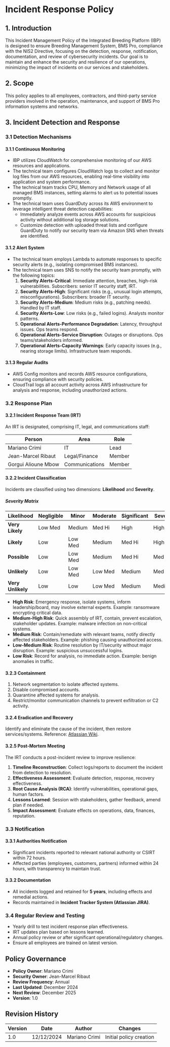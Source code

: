 # Incident Response Policy

## 1. Introduction
This Incident Management Policy of the Integrated Breeding Platform (IBP) is designed to ensure Breeding Management System, BMS Pro, compliance with the NIS2 Directive, focusing on the detection, response, notification, documentation, and review of cybersecurity incidents. Our goal is to maintain and enhance the security and resilience of our operations, minimizing the impact of incidents on our services and stakeholders.

## 2. Scope
This policy applies to all employees, contractors, and third-party service providers involved in the operation, maintenance, and support of BMS Pro information systems and networks.

## 3. Incident Detection and Response

### 3.1 Detection Mechanisms

#### 3.1.1 Continuous Monitoring
- IBP utilizes CloudWatch for comprehensive monitoring of our AWS resources and applications.  
- The technical team configures CloudWatch logs to collect and monitor log files from our AWS resources, enabling real-time visibility into application and system performance.  
- The technical team tracks CPU, Memory and Network usage of all managed BMS instances, setting alarms to alert us to potential issues promptly.  
- The technical team uses GuardDuty across its AWS environment to leverage intelligent threat detection capabilities:  
  - Immediately analyze events across AWS accounts for suspicious activity without additional log storage solutions.  
  - Customize detection with uploaded threat lists and configure GuardDuty to notify our security team via Amazon SNS when threats are identified.  

#### 3.1.2 Alert System
- The technical team employs Lambda to automate responses to specific security alerts (e.g., isolating compromised BMS instances).  
- The technical team uses SNS to notify the security team promptly, with the following topics:  
  1. **Security Alerts-Critical**: Immediate attention, breaches, high-risk vulnerabilities. Subscribers: senior IT security staff, IRT.  
  2. **Security Alerts-High**: Significant risks (e.g., unusual login attempts, misconfigurations). Subscribers: broader IT security.  
  3. **Security Alerts-Medium**: Medium risks (e.g., patching needs). Handled by IT staff.  
  4. **Security Alerts-Low**: Low risks (e.g., failed logins). Analysts monitor patterns.  
  5. **Operational Alerts-Performance Degradation**: Latency, throughput issues. Ops teams respond.  
  6. **Operational Alerts-Service Disruption**: Outages or disruptions. Ops teams/stakeholders informed.  
  7. **Operational Alerts-Capacity Warnings**: Early capacity issues (e.g., nearing storage limits). Infrastructure team responds.  

#### 3.1.3 Regular Audits
- AWS Config monitors and records AWS resource configurations, ensuring compliance with security policies.  
- CloudTrail logs all account activity across AWS infrastructure for analysis and response, including unauthorized actions.  

### 3.2 Response Plan

#### 3.2.1 Incident Response Team (IRT)
An IRT is designated, comprising IT, legal, and communications staff:  

| Person                | Area          | Role  |
|------------------------|--------------|-------|
| Mariano Crimi          | IT           | Lead  |
| Jean-Marcel Ribaut     | Legal/Finance| Member|
| Gorgui Alioune Mbow    | Communications| Member|

#### 3.2.2 Incident Classification
Incidents are classified using two dimensions: **Likelihood** and **Severity**.  

##### Severity Matrix

| Likelihood      | Negligible | Minor     | Moderate  | Significant | Severe |
|-----------------|------------|-----------|-----------|-------------|--------|
| **Very Likely** | Low Med    | Medium    | Med Hi    | High        | High   |
| **Likely**      | Low        | Low Med   | Medium    | Med Hi      | High   |
| **Possible**    | Low        | Low Med   | Medium    | Med Hi      | Med Hi |
| **Unlikely**    | Low        | Low Med   | Low Med   | Medium      | Med Hi |
| **Very Unlikely** | Low      | Low       | Low Med   | Medium      | Medium |

- **High Risk**: Emergency response, isolate systems, inform leadership/board, may involve external experts. Example: ransomware encrypting critical data.  
- **Medium-High Risk**: Quick assembly of IRT, contain, prevent escalation, stakeholder updates. Example: malware infection on non-critical systems.  
- **Medium Risk**: Contain/remediate with relevant teams, notify directly affected stakeholders. Example: phishing causing unauthorized access.  
- **Low-Medium Risk**: Routine resolution by IT/security without major disruption. Example: suspicious unsuccessful logins.  
- **Low Risk**: Record for analysis, no immediate action. Example: benign anomalies in traffic.  

#### 3.2.3 Containment
1. Network segmentation to isolate affected systems.  
2. Disable compromised accounts.  
3. Quarantine affected systems for analysis.  
4. Restrict/monitor communication channels to prevent exfiltration or C2 activity.  

#### 3.2.4 Eradication and Recovery
Identify and eliminate the cause of the incident, then restore services/systems. Reference: [Atlassian Wiki](https://ibplatform.atlassian.net/wiki/spaces/983042/pages/2990276636/).  

#### 3.2.5 Post-Mortem Meeting
The IRT conducts a post-incident review to improve resilience:  
1. **Timeline Reconstruction**: Collect logs/reports to document the incident from detection to resolution.  
2. **Effectiveness Assessment**: Evaluate detection, response, recovery effectiveness.  
3. **Root Cause Analysis (RCA)**: Identify vulnerabilities, operational gaps, human factors.  
4. **Lessons Learned**: Session with stakeholders, gather feedback, amend plan if needed.  
5. **Impact Assessment**: Evaluate effects on operations, data, finances, reputation.  

### 3.3 Notification

#### 3.3.1 Authorities Notification
- Significant incidents reported to relevant national authority or CSIRT within 72 hours.  
- Affected parties (employees, customers, partners) informed within 24 hours, with transparency to maintain trust.  

#### 3.3.2 Documentation
- All incidents logged and retained for **5 years**, including effects and remedial actions.  
- Records maintained in **Incident Tracker System (Atlassian JIRA)**.  

### 3.4 Regular Review and Testing
- Yearly drill to test incident response plan effectiveness.  
- IRT updates plan based on lessons learned.  
- Annual policy review or after significant operational/regulatory changes.  
- Ensure all employees are trained on latest version.  


## Policy Governance
- **Policy Owner**: Mariano Crimi
- **Security Owner**: Jean-Marcel Ribaut
- **Review Frequency**: Annual
- **Last Updated**: December 2024
- **Next Review**: December 2025
- **Version**: 1.0

## Revision History
| Version | Date | Author | Changes |
|---------|------|--------|---------|
| 1.0 | 12/12/2024 | Mariano Crimi | Initial policy creation |